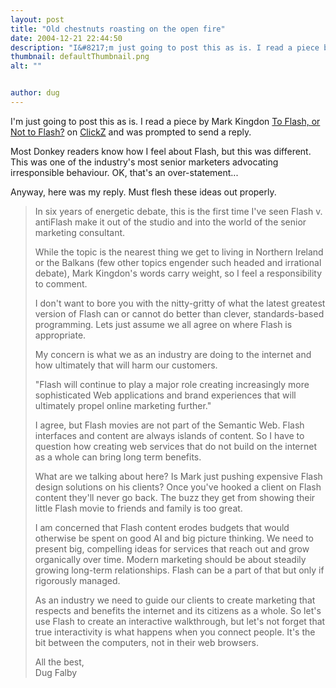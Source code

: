 ```yaml
---
layout: post
title: "Old chestnuts roasting on the open fire"
date: 2004-12-21 22:44:50
description: "I&#8217;m just going to post this as is. I read a piece by Mark Kingdon To Flash, or Not to Flash? on ClickZ and was prompted to send a reply. Most Donkey readers know how I feel about Flash, but&#8230;"
thumbnail: defaultThumbnail.png
alt: ""


author: dug
---
```


<p>I'm just going to post this as is. I read a piece by Mark Kingdon <a href="http://www.clickz.com/experts/brand/cmo/article.php/3449931">To Flash, or Not to Flash?</a> on <a href="http://www.clickz.com">ClickZ</a> and was prompted to send a reply.</p>

<p>Most Donkey readers know how I feel about Flash, but this was different. This was one of the industry's most senior marketers advocating irresponsible behaviour. <span class="caps">OK, </span>that's an over-statement...</p>

<p>Anyway, here was my reply. Must flesh these ideas out properly.</p>

<blockquote><p>In six years of energetic debate, this is the first time I've seen Flash v. antiFlash make it out of the studio and into the world of the senior marketing consultant.</p>

<p>While the topic is the nearest thing we get to living in Northern Ireland or the Balkans (few other topics engender such headed and irrational debate), Mark Kingdon's words carry weight, so I feel a responsibility to comment.</p>

<p>I don't want to bore you with the nitty-gritty of what the latest greatest version of Flash can or cannot do better than clever, standards-based programming. Lets just assume we all agree on where Flash is appropriate.</p>

<p>My concern is what we as an industry are doing to the internet and how ultimately that will harm our customers.</p>

<p>"Flash will continue to play a major role creating increasingly more sophisticated Web applications and brand experiences that will ultimately propel online marketing further."</p>

<p>I agree, but Flash movies are not part of the Semantic Web. Flash interfaces and content are always islands of content. So I have to question how creating web services that do not build on the internet as a whole can bring long term benefits.</p>

<p>What are we talking about here? Is Mark just pushing expensive Flash design solutions on his clients? Once you've hooked a client on Flash content they'll never go back. The buzz they get from showing their little Flash movie to friends and family is too great.</p>

<p>I am concerned that Flash content erodes budgets that would otherwise be spent on good AI and big picture thinking. We need to present big, compelling ideas for services that reach out and grow organically over time. Modern marketing should be about steadily growing long-term relationships. Flash can be a part of that but only if rigorously managed.</p>

<p>As an industry we need to guide our clients to create marketing that respects and benefits the internet and its citizens as a whole. So let's use Flash to create an interactive walkthrough, but let's not forget that true interactivity is what happens when you connect people. It's the bit between the computers, not in their web browsers.</p>

<p>All the best,<br />
Dug Falby</p></blockquote>
